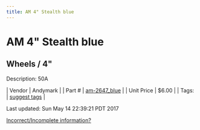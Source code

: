 ```yaml
---
title: AM 4" Stealth blue
---
```


# AM 4" Stealth blue
## Wheels / 4"
Description: 	50A 

| Vendor | Andymark | 
| Part # | [am-2647_blue](http://www.andymark.com/product-p/am-2647_Blue.htm) | 
| Unit Price | $6.00 | 
| Tags: | [suggest tags](https://docs.google.com/forms/d/e/1FAIpQLSeWyY8v3RgOty-MyWmh9U0iivNYN_molChYyS-0U-o-kOAv_g/viewform) | 

Last updated: Sun May 14 22:39:21 PDT 2017

 [Incorrect/Incomplete information?](https://docs.google.com/forms/d/e/1FAIpQLSeWyY8v3RgOty-MyWmh9U0iivNYN_molChYyS-0U-o-kOAv_g/viewform)